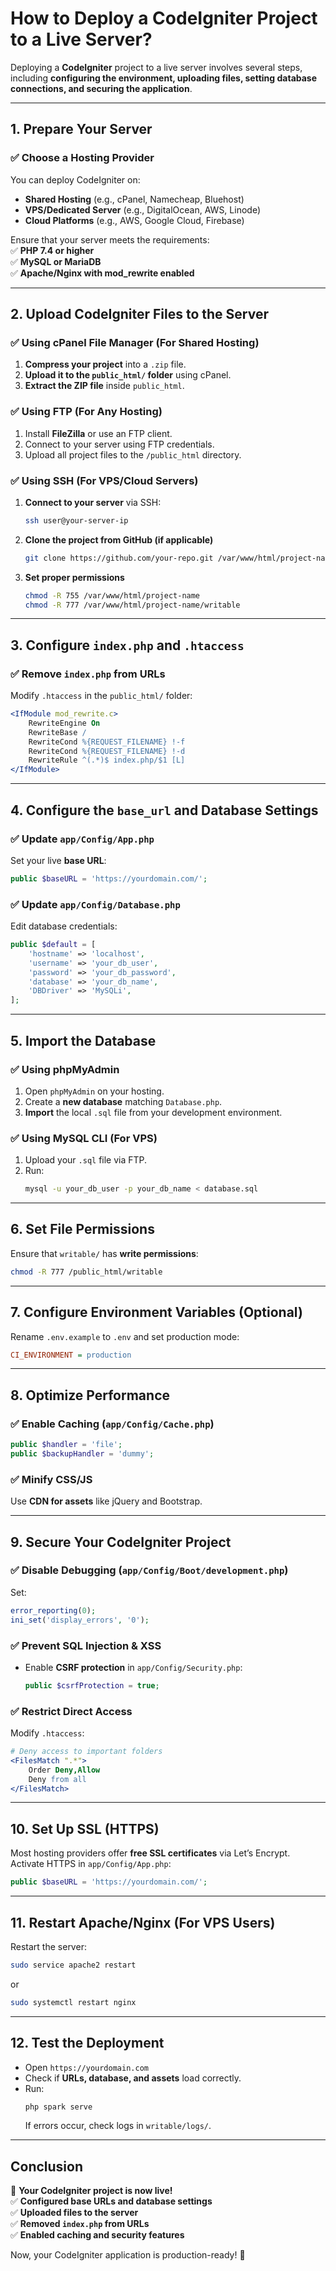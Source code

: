 # **How to Deploy a CodeIgniter Project to a Live Server?**  

Deploying a **CodeIgniter** project to a live server involves several steps, including **configuring the environment, uploading files, setting database connections, and securing the application**.  

---

## **1. Prepare Your Server**  
### ✅ **Choose a Hosting Provider**  
You can deploy CodeIgniter on:  
- **Shared Hosting** (e.g., cPanel, Namecheap, Bluehost)  
- **VPS/Dedicated Server** (e.g., DigitalOcean, AWS, Linode)  
- **Cloud Platforms** (e.g., AWS, Google Cloud, Firebase)  

Ensure that your server meets the requirements:  
✅ **PHP 7.4 or higher**  
✅ **MySQL or MariaDB**  
✅ **Apache/Nginx with mod_rewrite enabled**  

---

## **2. Upload CodeIgniter Files to the Server**  
### ✅ **Using cPanel File Manager (For Shared Hosting)**  
1. **Compress your project** into a `.zip` file.  
2. **Upload it to the `public_html/` folder** using cPanel.  
3. **Extract the ZIP file** inside `public_html`.  

### ✅ **Using FTP (For Any Hosting)**  
1. Install **FileZilla** or use an FTP client.  
2. Connect to your server using FTP credentials.  
3. Upload all project files to the `/public_html` directory.  

### ✅ **Using SSH (For VPS/Cloud Servers)**  
1. **Connect to your server** via SSH:  
   ```sh
   ssh user@your-server-ip
   ```
2. **Clone the project from GitHub (if applicable)**  
   ```sh
   git clone https://github.com/your-repo.git /var/www/html/project-name
   ```
3. **Set proper permissions**  
   ```sh
   chmod -R 755 /var/www/html/project-name
   chmod -R 777 /var/www/html/project-name/writable
   ```

---

## **3. Configure `index.php` and `.htaccess`**  
### ✅ **Remove `index.php` from URLs**  
Modify `.htaccess` in the `public_html/` folder:  

```apache
<IfModule mod_rewrite.c>
    RewriteEngine On
    RewriteBase /
    RewriteCond %{REQUEST_FILENAME} !-f
    RewriteCond %{REQUEST_FILENAME} !-d
    RewriteRule ^(.*)$ index.php/$1 [L]
</IfModule>
```

---

## **4. Configure the `base_url` and Database Settings**  
### ✅ **Update `app/Config/App.php`**  
Set your live **base URL**:  
```php
public $baseURL = 'https://yourdomain.com/';
```

### ✅ **Update `app/Config/Database.php`**  
Edit database credentials:  
```php
public $default = [
    'hostname' => 'localhost',
    'username' => 'your_db_user',
    'password' => 'your_db_password',
    'database' => 'your_db_name',
    'DBDriver' => 'MySQLi',
];
```

---

## **5. Import the Database**  
### ✅ **Using phpMyAdmin**  
1. Open `phpMyAdmin` on your hosting.  
2. Create a **new database** matching `Database.php`.  
3. **Import** the local `.sql` file from your development environment.  

### ✅ **Using MySQL CLI (For VPS)**  
1. Upload your `.sql` file via FTP.  
2. Run:  
   ```sh
   mysql -u your_db_user -p your_db_name < database.sql
   ```

---

## **6. Set File Permissions**  
Ensure that `writable/` has **write permissions**:  
```sh
chmod -R 777 /public_html/writable
```

---

## **7. Configure Environment Variables (Optional)**  
Rename `.env.example` to `.env` and set production mode:  
```ini
CI_ENVIRONMENT = production
```

---

## **8. Optimize Performance**  
### ✅ **Enable Caching** (`app/Config/Cache.php`)  
```php
public $handler = 'file';
public $backupHandler = 'dummy';
```

### ✅ **Minify CSS/JS**  
Use **CDN for assets** like jQuery and Bootstrap.  

---

## **9. Secure Your CodeIgniter Project**  
### ✅ **Disable Debugging (`app/Config/Boot/development.php`)**  
Set:  
```php
error_reporting(0);
ini_set('display_errors', '0');
```

### ✅ **Prevent SQL Injection & XSS**  
- Enable **CSRF protection** in `app/Config/Security.php`:  
  ```php
  public $csrfProtection = true;
  ```

### ✅ **Restrict Direct Access**  
Modify `.htaccess`:  
```apache
# Deny access to important folders
<FilesMatch ".*">
    Order Deny,Allow
    Deny from all
</FilesMatch>
```

---

## **10. Set Up SSL (HTTPS)**  
Most hosting providers offer **free SSL certificates** via Let’s Encrypt.  
Activate HTTPS in `app/Config/App.php`:  
```php
public $baseURL = 'https://yourdomain.com/';
```

---

## **11. Restart Apache/Nginx (For VPS Users)**  
Restart the server:  
```sh
sudo service apache2 restart
```
or  
```sh
sudo systemctl restart nginx
```

---

## **12. Test the Deployment**  
- Open `https://yourdomain.com`  
- Check if **URLs, database, and assets** load correctly.  
- Run:  
  ```sh
  php spark serve
  ```
  If errors occur, check logs in `writable/logs/`.  

---

## **Conclusion**  
🚀 **Your CodeIgniter project is now live!**  
✅ **Configured base URLs and database settings**  
✅ **Uploaded files to the server**  
✅ **Removed `index.php` from URLs**  
✅ **Enabled caching and security features**  

Now, your CodeIgniter application is production-ready! 🎉